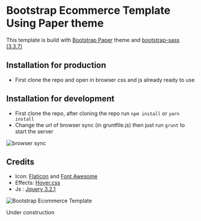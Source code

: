 # Bootstrap Ecommerce Template Using Paper theme

This template is build with [Bootstrap Paper] theme and [bootstrap-sass (3.3.7)]
## Installation for production
 * First clone the repo and open in browser css and js already ready to use

## Installation for development
 * First clone the repo, after cloning the repo run `npm install` or `yarn install` 
 * Change the url of browser sync (in gruntfile.js)  then just run `grunt` to start the server 
 

 ![browser sync](http://res.cloudinary.com/rakeshrio/image/upload/v1501840842/Sc_vxkdwx.png "Bootstrap Ecommerce Template")

## Credits   

  * Icon: [Flaticon] and [Font Awesome]
  * Effects: [Hover.css]
  * Js : [Jquery 3.2.1]

  [Bootstrap Paper]: https://bootswatch.com/paper/
  [bootstrap-sass (3.3.7)]: https://github.com/twbs/bootstrap-sass
  [Flaticon]: https://www.flaticon.com/
  [Font Awesome]: http://fontawesome.io/
  [Hover.css]: http://ianlunn.github.io/Hover/
  [Jquery 3.2.1]: https://www.npmjs.com/package/jquery

![Bootstrap Ecommerce Template](http://magicmockups.com/media/screen/guest/16/3d21c542e1b748028a8ea8e677810bd4_22_1920.jpg "Bootstrap Ecommerce Template")


Under construction
